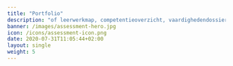 ```yaml
---
title: "Portfolio"
description: "of leerwerkmap, competentieoverzicht, vaardighedendossier, verrichtingenoverzicht, presentatieportfolio, showcase, showmap, assessment portfolio, development portfolio, ontwikkelingsportfolio, beoordelingsportfolio, digitaal portfolio of e-portfolio"
banner: /images/assessment-hero.jpg
icon: /icons/assessment-icon.png
date: 2020-07-31T11:05:44+02:00
layout: single
weight: 5
---
```

